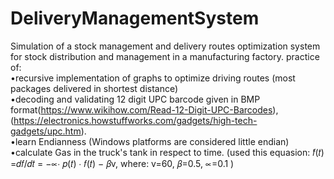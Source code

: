 # DeliveryManagementSystem
Simulation of a stock management and delivery routes optimization system for stock distribution and management in a manufacturing factory.
practice of:   
•recursive implementation of graphs to optimize driving routes (most packages delivered in shortest distance)  
•decoding and validating 12 digit UPC barcode given in BMP format(https://www.wikihow.com/Read-12-Digit-UPC-Barcodes), (https://electronics.howstuffworks.com/gadgets/high-tech-gadgets/upc.htm).  
•learn Endianness (Windows platforms are considered little endian)  
•calculate Gas in the truck's tank in respect to time. (used this equasion: 𝑓̇(𝑡) =𝑑𝑓/𝑑𝑡 = −∝∙ 𝑝(𝑡) ∙ 𝑓(𝑡) − 𝛽v, where: v=60, 𝛽=0.5, ∝=0.1 )    


